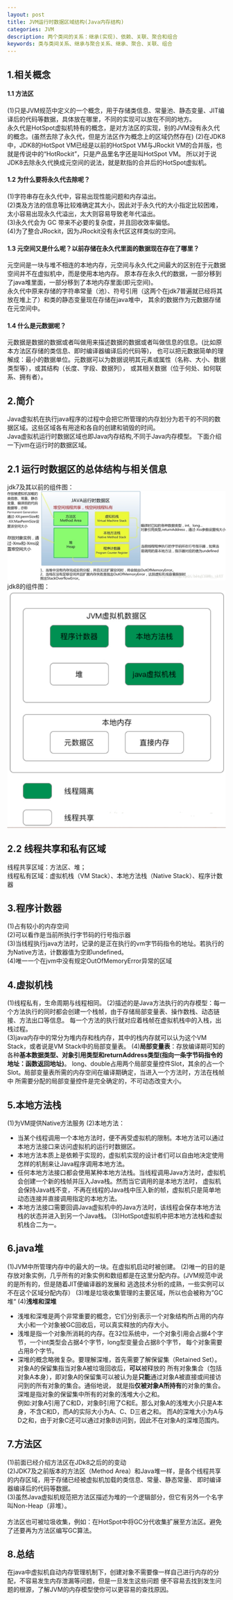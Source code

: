 ```yaml
---
layout: post
title: JVM运行时数据区域结构(Java内存结构)
categories: JVM
description: 两个类间的关系：继承(实现)、依赖、关联、聚合和组合
keywords: 类与类间关系、继承与聚合关系、继承、聚合、关联、组合
---
```

## 1.相关概念
#### 1.1 方法区
 (1)只是JVM规范中定义的一个概念，用于存储类信息、常量池、静态变量、JIT编译后的代码等数据，具体放在哪里，不同的实现可以放在不同的地方。  
永久代是HotSpot虚拟机特有的概念，是对方法区的实现，别的JVM没有永久代的概念。(虽然去除了永久代，但是方法区作为概念上的区域仍然存在)
 (2)在JDK8中，JDK8的HotSpot VM已经是以前的HotSpot VM与JRockit VM的合并版，也就是传说中的“HotRockit”，只是产品里名字还是叫HotSpot VM。
 所以对于说JDK8去除永久代换成元空间的说法，就是默指的合并后的HotSpot虚拟机。 
#### 1.2 为什么要将永久代去除呢？ 
(1)字符串存在永久代中，容易出现性能问题和内存溢出。  
(2)类及方法的信息等比较难确定其大小，因此对于永久代的大小指定比较困难，太小容易出现永久代溢出，太大则容易导致老年代溢出。  
(3)永久代会为 GC 带来不必要的复杂度，并且回收效率偏低。  
(4)为了整合JRockit，因为JRockit没有永代区这样类似的空间。  
#### 1.3 元空间又是什么呢？以前存储在永久代里面的数据现在存在了哪里？ 
元空间是一块与堆不相连的本地内存，元空间与永久代之间最大的区别在于元数据空间并不在虚拟机中，而是使用本地内存。
原本存在永久代的数据，一部分移到了java堆里面，一部分移到了本地内存里面(即元空间)。  
永久代中原来存储的字符串常量（池）、符号引用（这两个在jdk7普遍就已经将其放在堆上了）和类的静态变量现在存储在java堆中，
其余的数据作为元数据存储在元空间中。
#### 1.4 什么是元数据呢？ 
元数据是数据的数据或者叫做用来描述数据的数据或者叫做信息的信息。(比如原本方法区存储的类信息、即时编译器编译后的代码等)，
也可以把元数据简单的理解成：最小的数据单位。元数据可以为数据说明其元素或属性（名称、大小、数据类型等），或其结构（长度、字段、数据列），
或其相关数据（位于何处、如何联系、拥有者）。 

## 2.简介
Java虚拟机在执行java程序的过程中会把它所管理的内存划分为若干的不同的数据区域。这些区域各有用途和各自的创建和销毁的时间。  
Java虚拟机运行时数据区域也即Java内存结构,不同于Java内存模型。
下面介绍一下jvm在运行时的数据区域。   
## 2.1 运行时数据区的总体结构与相关信息
jdk7及其以前的组件图：
![](/images/posts/JVM/JVM运行时数据区域结构图(Java内存结构)—JDK7.jpg)
jdk8的组件图：
![](/images/posts/JVM/JVM运行时数据区域结构图(Java内存结构)—JDK8.png)
## 2.2 线程共享和私有区域
线程共享区域：方法区、堆；  
线程私有区域：虚拟机栈（VM Stack）、本地方法栈（Native Stack）、程序计数器
## 3.程序计数器
(1)占有较小的内存空间  
(2)可以看作是当前所执行字节码的行号指示器  
(3)当线程执行java方法时，记录的是正在执行的vm字节码指令的地址。若执行的为Native方法，计数器值为空即undefined。  
(4)唯一一个在jvm中没有规定OutOfMemoryError异常的区域  
## 4.虚拟机栈
(1)线程私有，生命周期与线程相同。
(2)描述的是Java方法执行的内存模型：每一个方法执行的同时都会创建一个栈帧，由于存储局部变量表、操作数栈、动态链接、方法出口等信息。
每一个方法的执行就对应着栈帧在虚拟机栈中的入栈，出栈过程。  
(3)java内存中的常分为堆内存和栈内存，其中的栈内存就可以认为这个VM Stack，或者说是VM Stack中的局部变量表。
(4)**局部变量表**：存放编译期可知的各种**基本数据类型、对象引用类型和returnAddress类型(指向一条字节码指令的地址：函数返回地址)**。
long、double占用两个局部变量控件Slot，其余的占一个Slot。局部变量表所需的内存空间在编译期确定，当进入一个方法时，方法在栈帧中
所需要分配的局部变量控件是完全确定的，不可动态改变大小。
## 5.本地方法栈
(1)为VM提供Native方法服务
(2)本地方法： 
- 当某个线程调用一个本地方法时，便不再受虚拟机的限制。本地方法可以通过本地方法接口来访问虚拟机的运行时数据区。  
- 本地方法本质上是依赖于实现的，虚拟机实现的设计者们可以自由地决定使用怎样的机制来让Java程序调用本地方法。  
- 任何本地方法接口都会使用某种本地方法栈。当线程调用Java方法时，虚拟机会创建一个新的栈帧并压入Java栈。然而当它调用的是本地方法时，
虚拟机会保持Java栈不变，不再在线程的Java栈中压入新的帧，虚拟机只是简单地动态连接并直接调用指定的本地方法。
- 本地方法接口需要回调Java虚拟机中的Java方法时，该线程会保存本地方法栈的状态并进入到另一个Java栈。
(3)HotSpot虚拟机中把本地方法栈和虚拟机栈合二为一。
## 6.java堆
(1)JVM中所管理内存中的最大的一块。在虚拟机启动时被创建。
(2)唯一的目的是存放对象实例，几乎所有的对象实例和数组都是在这里分配内存。(JVM规范中说的是所有的，但是随着JIT便编译器的发展和
逃逸技术分析的成熟，一些实例可以不在这个区域分配内存）
(3)堆是垃圾收集管理的主要区域，所以也会被称为”GC堆“
(4)**浅堆和深堆** 
- 浅堆和深堆是两个非常重要的概念，它们分别表示一个对象结构所占用的内存大小和一个对象被GC回收后，可以真实释放的内存大小。  
- 浅堆是指一个对象所消耗的内存。在32位系统中，一个对象引用会占据4个字节，一个int类型会占据4个字节，long型变量会占据8个字节，
每个对象需要占用8个字节。  
- 深堆的概念略微复杂。要理解深堆，首先需要了解保留集（Retained Set）。对象A的保留集指当对象A被垃圾回收后，**可以**被释放的
所有对象集合（包括对象A本身），即对象A的保留集可以被认为是**只能**通过对象A被直接或间接访问到的所有对象的集合。通俗地说，
就是指**仅被对象A所持有**的对象的集合。深堆是指对象的保留集中所有的对象的浅堆大小之和。  
例如:对象A引用了C和D，对象B引用了C和E。那么对象A的浅堆大小只是A本身，不含C和D，而A的实际大小为A、C、D三者之和。
而A的深堆大小为A与D之和，由于对象C还可以通过对象B访问到，因此不在对象A的深堆范围内。
## 7.方法区
(1)前面已经介绍方法区在JDk8之后的的变动  
(2)JDK7及之前版本的方法区（Method Area）和Java堆一样，是各个线程共享的内存区域，用于存储已经被虚拟机加载的类信息、常量、静态常量、
即时编译器编译后的代码等数据。  
(3)虽然Java虚拟机规范把方法区描述为堆的一个逻辑部分，但它有另外一个名字叫Non-Heap（非堆）。  
<br>
方法区也可被垃圾收集，例如：在HotSpot中将GC分代收集扩展至方法区。避免了还要再为方法区编写GC算法。
## 8.总结
在java中虚拟机自动内存管理机制下，创建对象不需要像一样自己进行内存的分配，不容易发生内存泄漏等问题，但是一旦发生这些问题
便不容易去找到发生问题的根源，了解JVM的内存模型使你可以更容易的查找原因。
